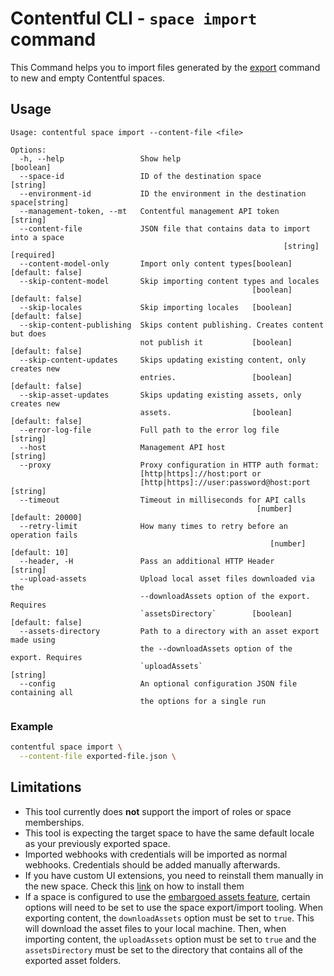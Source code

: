 # Contentful CLI - `space import` command

This Command helps you to import files generated by the [export](../export) command to new and empty Contentful spaces.

## Usage

```
Usage: contentful space import --content-file <file>

Options:
  -h, --help                 Show help                                 [boolean]
  --space-id                 ID of the destination space                [string]
  --environment-id           ID the environment in the destination space[string]
  --management-token, --mt   Contentful management API token            [string]
  --content-file             JSON file that contains data to import into a space
                                                             [string] [required]
  --content-model-only       Import only content types[boolean] [default: false]
  --skip-content-model       Skip importing content types and locales
                                                      [boolean] [default: false]
  --skip-locales             Skip importing locales   [boolean] [default: false]
  --skip-content-publishing  Skips content publishing. Creates content but does
                             not publish it           [boolean] [default: false]
  --skip-content-updates     Skips updating existing content, only creates new
                             entries.                 [boolean] [default: false]
  --skip-asset-updates       Skips updating existing assets, only creates new
                             assets.                  [boolean] [default: false]
  --error-log-file           Full path to the error log file            [string]
  --host                     Management API host                        [string]
  --proxy                    Proxy configuration in HTTP auth format:
                             [http|https]://host:port or
                             [http|https]://user:password@host:port     [string]
  --timeout                  Timeout in milliseconds for API calls
                                                       [number] [default: 20000]
  --retry-limit              How many times to retry before an operation fails
                                                          [number] [default: 10]
  --header, -H               Pass an additional HTTP Header             [string]
  --upload-assets            Upload local asset files downloaded via the
                             --downloadAssets option of the export. Requires
                             `assetsDirectory`        [boolean] [default: false]
  --assets-directory         Path to a directory with an asset export made using
                             the --downloadAssets option of the export. Requires
                             `uploadAssets`                             [string]
  --config                   An optional configuration JSON file containing all
                             the options for a single run
```

### Example

```sh
contentful space import \
  --content-file exported-file.json \
```

## Limitations

- This tool currently does **not** support the import of roles or space memberships.
- This tool is expecting the target space to have the same default locale as your previously exported space.
- Imported webhooks with credentials will be imported as normal webhooks. Credentials should be added manually afterwards.
- If you have custom UI extensions, you need to reinstall them manually in the new space. Check this [link](https://www.contentful.com/blog/2016/07/06/ui-extensions-sdk/) on how to install them
- If a space is configured to use the [embargoed assets feature](https://www.contentful.com/help/media/embargoed-assets/), certain options will need to be set to use the space export/import tooling. When exporting content, the `downloadAssets` option must be set to `true`. This will download the asset files to your local machine. Then, when importing content, the `uploadAssets` option must be set to `true` and the `assetsDirectory` must be set to the directory that contains all of the exported asset folders.

